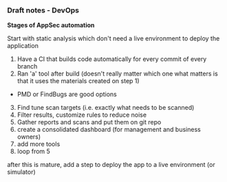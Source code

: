 ### Draft notes - DevOps




**Stages of AppSec automation**

Start with static analysis which don't need a live environment to deploy the application

1. Have a CI that builds code automatically for every commit of every branch
2. Ran 'a' tool after build (doesn't really matter which one what matters is that it uses the materials created on step 1)
  * PMD or FindBugs are good options
3. Find tune scan targets (i.e. exactly what needs to be scanned)  
4. Filter results, customize rules to reduce noise
5. Gather reports and scans and put them on git repo
6. create a consolidated dashboard (for management and business owners)
7. add more tools
8. loop from 5

after this is mature, add a step to deploy the app to a live environment (or simulator)
